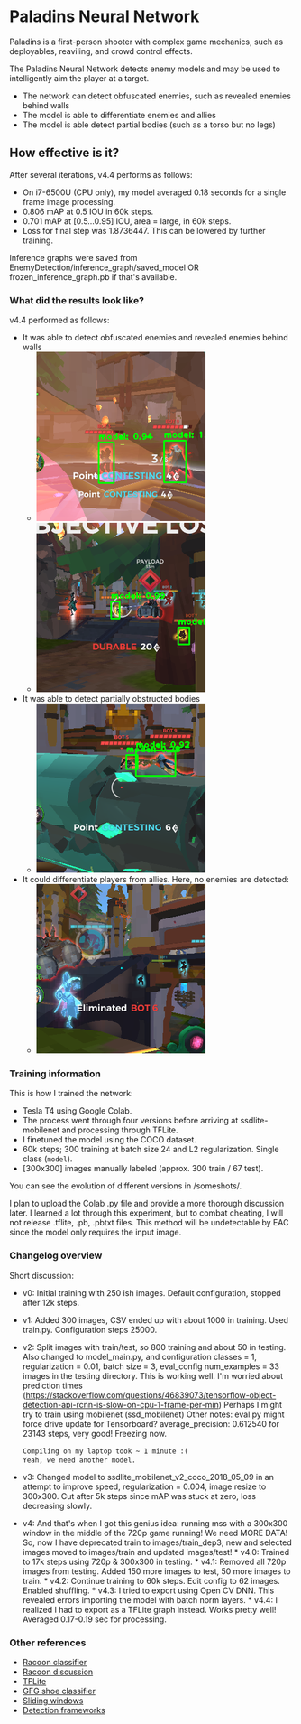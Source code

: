 # Paladins Neural Network

Paladins is a first-person shooter with complex game mechanics, such as deployables, reaviling, and crowd control effects.

The Paladins Neural Network detects enemy models and may be used to intelligently aim the player at a target.
* The network can detect obfuscated enemies, such as revealed enemies behind walls
* The model is able to differentiate enemies and allies
* The model is able detect partial bodies (such as a torso but no legs)

## How effective is it?
After several iterations, v4.4 performs as follows:
* On i7-6500U (CPU only), my model averaged 0.18 seconds for a single frame image processing.
* 0.806 mAP at 0.5 IOU in 60k steps.
* 0.701 mAP at [0.5...0.95] IOU, area = large, in 60k steps.
* Loss for final step was 1.8736447. This can be lowered by further training.

Inference graphs were saved from EnemyDetection/inference_graph/saved_model OR frozen_inference_graph.pb if that's available.

### What did the results look like?
v4.4 performed as follows:
* It was able to detect obfuscated enemies and revealed enemies behind walls
    * ![alt text](/someshots/j_248-4-1-v4-detected.png "")
    * ![alt text](/someshots/j_346-4-1-v4-detected.png "")
* It was able to detect partially obstructed bodies
    * ![alt text](/someshots/j_211-4-1_noxml-v4-detected.png "")
* It could differentiate players from allies. Here, no enemies are detected:
    * ![alt text](/someshots/j_290-4-1_noxml-noenemies-v4-detected.png "")

### Training information
This is how I trained the network:
* Tesla T4 using Google Colab.
* The process went through four versions before arriving at ssdlite-mobilenet and processing through TFLite.
* I finetuned the model using the COCO dataset.
* 60k steps; 300 training at batch size 24 and L2 regularization. Single class (`model`).
* [300x300] images manually labeled (approx. 300 train / 67 test).

You can see the evolution of different versions in /someshots/.

I plan to upload the Colab .py file and provide a more thorough discussion later. I learned a lot through this experiment, but to combat cheating, I will not release .tflite, .pb, .pbtxt files. This method will be undetectable by EAC since the model only requires the input image.

### Changelog overview
Short discussion:
* v0: Initial training with 250 ish images. Default configuration, stopped after 12k steps.
* v1: Added 300 images, CSV ended up with about 1000 in training. Used train.py. Configuration steps 25000.
* v2: Split images with train/test, so 800 training and about 50 in testing. Also changed to model_main.py, and configuration classes = 1, regularization = 0.01, batch size = 3, eval_config num_examples = 33 images in the testing directory.
      This is working well. I'm worried about prediction times (https://stackoverflow.com/questions/46839073/tensorflow-object-detection-api-rcnn-is-slow-on-cpu-1-frame-per-min)
      Perhaps I might try to train using mobilenet (ssd_mobilenet)
      Other notes: eval.py might force drive update for Tensorboard?
      average_precision: 0.612540 for 23143 steps, very good! Freezing now.

      Compiling on my laptop took ~ 1 minute :(
      Yeah, we need another model.
* v3: Changed model to ssdlite_mobilenet_v2_coco_2018_05_09 in an attempt to improve speed, regularization = 0.004, image resize to 300x300. Cut after 5k steps since mAP was stuck at zero, loss decreasing slowly.
* v4: And that's when I got this genius idea: running mss with a 300x300 window in the middle of the 720p game running! 
      We need MORE DATA! So, now I have deprecated train to images/train_dep3; new and selected images moved to images/train and updated images/test!
      * v4.0: Trained to 17k steps using 720p & 300x300 in testing. 
      * v4.1: Removed all 720p images from testing. Added 150 more images to test, 50 more images to train.
      * v4.2: Continue training to 60k steps. Edit config to 62 images. Enabled shuffling.
      * v4.3: I tried to export using Open CV DNN. This revealed errors importing the model with batch norm layers.
      * v4.4: I realized I had to export as a TFLite graph instead. Works pretty well! Averaged 0.17-0.19 sec for processing.

### Other references
* [Racoon classifier](https://github.com/datitran/raccoon_dataset/tree/93938849301895fb73909842ba04af9b602f677a)
* [Racoon discussion](https://towardsdatascience.com/how-to-train-your-own-object-detector-with-tensorflows-object-detector-api-bec72ecfe1d9)
* [TFLite](https://github.com/QuantuMobileSoftware/mobile_detector)
* [GFG shoe classifier](https://www.geeksforgeeks.org/ml-training-image-classifier-using-tensorflow-object-detection-api/)
* [Sliding windows](http://www.cs.utoronto.ca/~fidler/slides/CSC420/lecture17.pdf)
* [Detection frameworks](https://www.datacamp.com/community/tutorials/object-detection-guide)

<!-- 
Notes to self: .../raw contains raw data & xml files, along with 0noxml and 0rename 
Drive content/ contains Colab, raw data, xml files, config files, tfevent files, and four training versions
-->